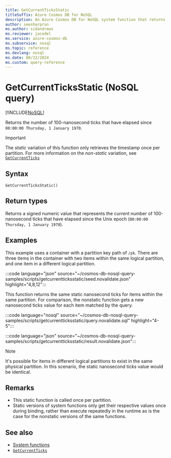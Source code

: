 ```yaml
---
title: GetCurrentTicksStatic
titleSuffix: Azure Cosmos DB for NoSQL
description: An Azure Cosmos DB for NoSQL system function that returns a static nanosecond ticks value.
author: seesharprun
ms.author: sidandrews
ms.reviewer: jacodel
ms.service: azure-cosmos-db
ms.subservice: nosql
ms.topic: reference
ms.devlang: nosql
ms.date: 08/22/2024
ms.custom: query-reference
---
```


# GetCurrentTicksStatic (NoSQL query)

[!INCLUDE[NoSQL](../../includes/appliesto-nosql.md)]

Returns the number of 100-nanosecond ticks that have elapsed since `00:00:00 Thursday, 1 January 1970`.

> [!IMPORTANT]
> The *static* variation of this function only retrieves the timestamp once per partition. For more information on the *non-static* variation, see [`GetCurrentTicks`](getcurrentticks.md)

## Syntax

```nosql
GetCurrentTicksStatic()
```

## Return types

Returns a signed numeric value that represents the current number of 100-nanosecond ticks that have elapsed since the Unix epoch (`00:00:00 Thursday, 1 January 1970`).

## Examples

This example uses a container with a partition key path of `/pk`. There are three items in the container with two items within the same logical partition, and one item in a different logical partition.

:::code language="json" source="~/cosmos-db-nosql-query-samples/scripts/getcurrentticksstatic/seed.novalidate.json" highlight="4,8,12":::

This function returns the same static nanosecond ticks for items within the same partition. For comparison, the nonstatic function gets a new nanosecond ticks value for each item matched by the query.

:::code language="nosql" source="~/cosmos-db-nosql-query-samples/scripts/getcurrentticksstatic/query.novalidate.sql" highlight="4-5":::  

:::code language="json" source="~/cosmos-db-nosql-query-samples/scripts/getcurrentticksstatic/result.novalidate.json":::

> [!NOTE]
> It's possible for items in different logical partitions to exist in the same physical partition. In this scenario, the static nanosecond ticks value would be identical.

## Remarks

- This static function is called once per partition.
- Static versions of system functions only get their respective values once during binding, rather than execute repeatedly in the runtime as is the case for the nonstatic versions of the same functions.

## See also

- [System functions](system-functions.yml)
- [`GetCurrentTicks`](getcurrentticks.md)
